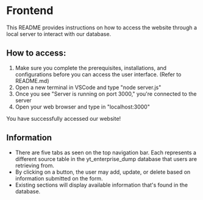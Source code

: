 # Frontend
This README provides instructions on how to access the website through a local server to interact with our database.

## How to access:
1. Make sure you complete the prerequisites, installations, and configurations before you can access the user interface. (Refer to README.md)
2. Open a new terminal in VSCode and type "node server.js"
3. Once you see "Server is running on port 3000," you're connected to the server
4. Open your web browser and type in "localhost:3000"

You have successfully accessed our website!

## Information

- There are five tabs as seen on the top navigation bar. Each represents a different source table in the yt_enterprise_dump database that users are retrieving from.
- By clicking on a button, the user may add, update, or delete based on information submitted on the form.
- Existing sections will display available information that's found in the database.

























